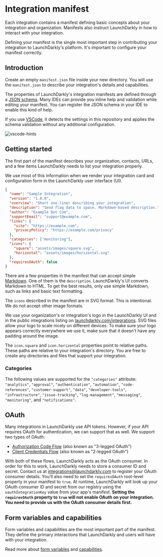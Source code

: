 # Integration manifest

Each integration contains a manifest defining basic concepts about your integration and organization. Manifests also instruct LaunchDarkly in how to interact with your integration.

Defining your manifest is the single most important step in contributing your integration to LaunchDarkly's platform. It's important to configure your manifest correctly.

## Introduction

Create an empty `manifest.json` file inside your new directory. You will use the `manifest.json` to describe your integration's details and capabilities.

The properties of LaunchDarkly's integration manifests are defined through a [JSON schema](../manifest.schema.json). Many IDEs can provide you inline help and validation while editing your manifest. You can register the JSON schema in your IDE to enable this kind of help.

If you use [VSCode](https://code.visualstudio.com/), it detects the settings in this repository and applies the schema validation without any additional configuration.

![vscode-hints](https://gist.githubusercontent.com/rmanalan/447b78a8c00a46c8638cca834c3009a3/raw/264fafe547a82ada8e5c134832bf35508a6b6458/manifest-vscode.png)

## Getting started

The first part of the manifest describes your organization, contacts, URLs, and a few items LaunchDarkly needs to list your integration properly.

We use most of this information when we render your integration card and configuration form in the LaunchDarkly user interface (UI).

```json
{
  "name": "Sample Integration",
  "version": "1.0.0",
  "overview": "Short one-liner describing your integration",
  "description": "Send flag data to space. Markdown-based description.",
  "author": "Example Dot Com",
  "supportEmail": "support@example.com",
  "links": {
    "site": "https://example.com",
    "privacyPolicy": "https://example.com/privacy"
  },
  "categories": ["monitoring"],
  "icons": {
    "square": "assets/images/square.svg",
    "horizontal": "assets/images/horizontal.svg"
  },
  "requiresOAuth": false
}
```

There are a few properties in the manifest that can accept simple [Markdown](https://daringfireball.net/projects/markdown/). One of them is the `description`. LaunchDarkly's UI converts Markdown to HTML. To get the best results, only use simple Markdown, such as links and basic text formatting.

The `icons` described in the manifest are in SVG format. This is intentional. We do not accept other image formats.

We use your organization's or integration's logo in the LaunchDarkly UI and in the public integrations listing on [launchdarkly.com/integrations](https://launchdarkly.com/integrations/). SVG files allow your logo to scale nicely on different devices. To make sure your logo appears correctly everywhere we use it, make sure that it doesn't have any padding around the image.

The `icon.square` and `icon.horizontal` properties point to relative paths. These paths are relative to your integration's directory. You are free to create any directories and files that support your integration.

### Categories

The following values are supported for the `"categories"` attribute: `"analytics"`, `"approval"`, `"authentication"`, `"automation"`, `"code-references"`, `"customer-support"`, `"data"`, `"developer-tools"`, `"infrastructure"`, `"issue-tracking"`, `"log-management"`, `"messaging"`, `"monitoring"`, and `"notifications"`.

## OAuth

Many integrations in LaunchDarkly use API tokens. However, if your API requires OAuth for authentication, we can support that as well. We support two types of OAuth:

- [Authorization Code Flow](https://oauth.net/2/grant-types/authorization-code/)
  (also known as "3-legged OAuth")
- [Client Credentials Flow](https://oauth.net/2/grant-types/client-credentials/)
  (also known as "2-legged OAuth")

With both of these flows, LaunchDarkly acts as the OAuth consumer. In order for this to work, LaunchDarkly needs to store a consumer ID and secret. Contact us at [integrations@launchdarkly.com](mailto:integrations@launchdarkly.com) to register your OAuth consumer details. You'll also need to set the `requiresOAuth` root-level property in your manifest to `true`. At runtime, LaunchDarkly will look up your OAuth consumer ID and secret from our registry using the `oauthIntegrationKey` value from your app's manifest. **Setting the `requiresOAuth` property to `true` will not enable OAuth on your integration. You need to provide us with the OAuth consumer details first.**

## Form variables and capabilities

Form variables and capabilities are the most important part of the manifest. They define the primary interactions that LaunchDarkly and users will have with your integration.

Read more about [form variables](form-variables.md) and [capabilities](capabilities.md).
